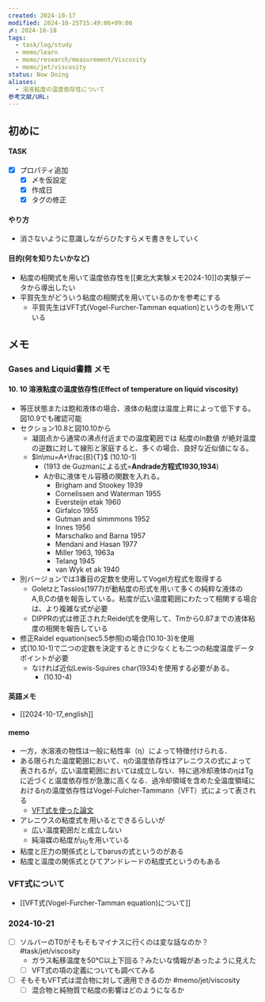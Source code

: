 ```yaml
---
created: 2024-10-17
modified: 2024-10-25T15:49:06+09:00
〆: 2024-10-18
tags:
  - task/log/study
  - memo/learn
  - memo/research/measurement/Viscosity
  - memo/jet/viscosity
status: Now Doing
aliases:
  - 溶液粘度の温度依存性について
参考文献/URL: 
---
```

## 初めに
#### TASK
- [x] プロパティ追加
	- [x] 〆を仮設定
	- [x] 作成日
	- [x] タグの修正
#### やり方
- 消さないように意識しながらひたすらメモ書きをしていく
#### 目的(何を知りたいかなど)
- 粘度の相関式を用いて温度依存性を[[東北大実験メモ2024-10]]の実験データから導出したい
- 平賀先生がどういう粘度の相関式を用いているのかを参考にする
	- 平賀先生はVFT式(Vogel-Furcher-Tamman equation)というのを用いている
## メモ
### Gases and Liquid書籍 メモ
#### 10. 10 溶液粘度の温度依存性(Effect of temperature on liquid viscosity)
- 等圧状態または飽和液体の場合、液体の粘度は温度上昇によって低下する。図10.9でも確認可能
- セクション10.8と図10.10から
	- 凝固点から通常の沸点付近までの温度範囲では 粘度のln数値 が絶対温度の逆数に対して線形と家庭すると、多くの場合、良好な近似値になる。
	- $ln\mu=A+\frac{B}{T}$  (10.10-1)
		- (1913 de Guzmanによる式=**Andrade方程式1930,1934**)
		- AかBに液体モル容積の関数を入れる。
			- Brigham and Stookey 1939
			- Cornelissen and Waterman 1955
			- Eversteijn etak 1960
			- Girfalco 1955
			- Gutman and simmmons 1952
			- Innes 1956
			- Marschalko and Barna 1957
			- Mendani and Hasan 1977
			- Miller 1963, 1963a
			- Telang 1945
			- van Wyk et ak 1940
- 別バージョンでは3番目の定数を使用してVogel方程式を取得する
	- GoletzとTassios(1977)が動粘度の形式を用いて多くの純粋な液体のA,B,Cの値を報告している。粘度が広い温度範囲にわたって相関する場合は、より複雑な式が必要
	- DIPPRの式は修正されたReidel式を使用して、Tmから0.87までの液体粘度の相関を報告している
- 修正Raidel equation(sec5.5参照)の場合(10.10-3)を使用
- 式(10.10-1)で二つの定数を決定するときに少なくとも二つの粘度温度データポイントが必要
	- なければ近似Lewis-Squires char(1934)を使用する必要がある。
		- (10.10-4)
#### 英語メモ
- [[2024-10-17_english]]
#### memo
- 一方，水溶液の物性は一般に粘性率（η）によって特徴付けられる．
- ある限られた温度範囲において、ηの温度依存性はアレニウスの式によって表されるが，広い温度範囲においては成立しない．特に過冷却液体のηはTgに近づくと温度依存性が急激に高くなる．過冷却領域を含めた全温度領域におけるηの温度依存性はVogel-Fulcher-Tammann（VFT）式によって表される
	- [VFT式を使った論文](<C:\Users\sg_sa\OneDrive - 東北工業大学\PDF_Sync\PDFごった煮\勉強用\VFT式を使った論文.pdf>)
- アレニウスの粘度式を用いるとできるらしいが
	- 広い温度範囲だと成立しない
	- 純溶媒の粘度が$\mu_0$を用いている
- 粘度と圧力の関係式としてbarusの式というのがある
- 粘度と温度の関係式とひてアンドレードの粘度式というのもある
### VFT式について
- [[VFT式(Vogel-Furcher-Tamman equation)について]]
### 2024-10-21
- [ ] ソルバーのT0がそもそもマイナスに行くのは変な話なのか？ #task/jet/viscosity 
	- ガラス転移温度を50℃以上下回る？みたいな情報があったように見えた
	- [ ] VFT式の項の定義についても調べてみる
- [ ] そもそもVFT式は混合物に対して適用できるのか #memo/jet/viscosity 
	- [ ] 混合物と純物質で粘度の影響はどのようになるか